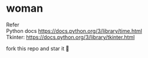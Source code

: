 # woman
Refer   
Python docs https://docs.python.org/3/library/time.html    
Tkinter: https://docs.python.org/3/library/tkinter.html     

fork this repo and star it 🤗
